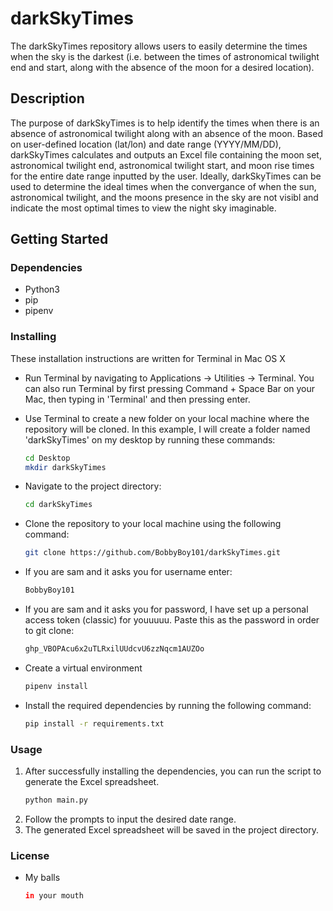 # darkSkyTimes

The darkSkyTimes repository allows users to easily determine the times when the sky is the darkest (i.e. between the times of astronomical twilight end and start, along with the absence of the moon for a desired location).
## Description

The purpose of darkSkyTimes is to help identify the times when there is an absence of astronomical twilight along with an absence of the moon. Based on user-defined location (lat/lon) and date range (YYYY/MM/DD), darkSkyTimes calculates and outputs an Excel file containing the moon set, astronomical twilight end, astronomical twilight start, and moon rise times for the entire date range inputted by the user. Ideally, darkSkyTimes can be used to determine the ideal times when the convergance of when the sun, astronomical twilight, and the moons presence in the sky are not visibl and indicate the most optimal times to view the night sky imaginable. 

## Getting Started
### Dependencies
* Python3
* pip
* pipenv

### Installing
These installation instructions are written for Terminal in Mac OS X

* Run Terminal by navigating to Applications -> Utilities -> Terminal. You can also run Terminal by first pressing Command + Space Bar on your Mac, then typing in 'Terminal' and then pressing enter. 

* Use Terminal to create a new folder on your local machine where the repository will be cloned. In this example, I will create a folder named 'darkSkyTimes' on my desktop by running these commands:
   ```bash
   cd Desktop
   mkdir darkSkyTimes

* Navigate to the project directory:
   ```bash
   cd darkSkyTimes
   
* Clone the repository to your local machine using the following command:
   ```bash
   git clone https://github.com/BobbyBoy101/darkSkyTimes.git
   
* If you are sam and it asks you for username enter:
   ```bash
   BobbyBoy101
   
* If you are sam and it asks you for password, I have set up a personal access token (classic) for youuuuu. Paste this as the password in order to git clone:
   ```bash
   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
   
* Create a virtual environment
   ```bash
   pipenv install

* Install the required dependencies by running the following command:
   ```bash
   pip install -r requirements.txt
   
### Usage

1. After successfully installing the dependencies, you can run the script to generate the Excel spreadsheet.
   ```bash
   python main.py
2. Follow the prompts to input the desired date range.
3. The generated Excel spreadsheet will be saved in the project directory.

### License
* My balls
   ```bash
   in your mouth

